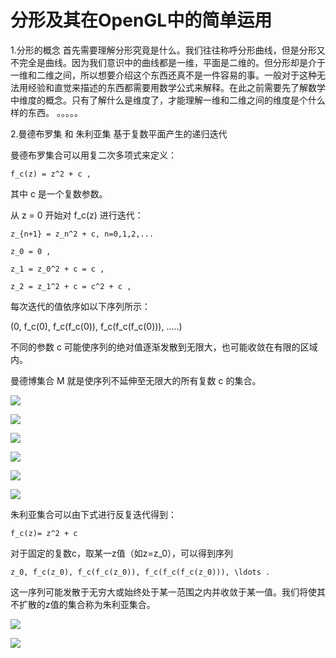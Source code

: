 # 分形及其在OpenGL中的简单运用
1.分形的概念
首先需要理解分形究竟是什么。我们往往称呼分形曲线，但是分形又不完全是曲线。因为我们意识中的曲线都是一维，平面是二维的。但分形却是介于一维和二维之间，所以想要介绍这个东西还真不是一件容易的事。一般对于这种无法用经验和直觉来描述的东西都需要用数学公式来解释。在此之前需要先了解数学中维度的概念。只有了解什么是维度了，才能理解一维和二维之间的维度是个什么样的东西。
。。。。。


2.曼德布罗集 和 朱利亚集
基于复数平面产生的递归迭代

曼德布罗集合可以用复二次多项式来定义：

    f_c(z) = z^2 + c ,

其中 c 是一个复数参数。

从 z = 0 开始对 f_c(z) 进行迭代：

    z_{n+1} = z_n^2 + c, n=0,1,2,...

    z_0 = 0 ,

    z_1 = z_0^2 + c = c ,

    z_2 = z_1^2 + c = c^2 + c ,

每次迭代的值依序如以下序列所示：

(0, f_c(0), f_c(f_c(0)), f_c(f_c(f_c(0))), .....)

不同的参数 c 可能使序列的绝对值逐渐发散到无限大，也可能收敛在有限的区域内。

曼德博集合 M 就是使序列不延伸至无限大的所有复数 c 的集合。

![](https://upload.wikimedia.org/wikipedia/commons/thumb/2/21/Mandel_zoom_00_mandelbrot_set.jpg/1920px-Mandel_zoom_00_mandelbrot_set.jpg)

![](https://upload.wikimedia.org/wikipedia/commons/thumb/e/ee/Mandel_zoom_01_head_and_shoulder.jpg/1920px-Mandel_zoom_01_head_and_shoulder.jpg)

![](https://upload.wikimedia.org/wikipedia/commons/thumb/5/58/Mandel_zoom_02_seehorse_valley.jpg/1920px-Mandel_zoom_02_seehorse_valley.jpg)

![](https://upload.wikimedia.org/wikipedia/commons/thumb/5/5b/Mandel_zoom_03_seehorse.jpg/1920px-Mandel_zoom_03_seehorse.jpg)

![](https://upload.wikimedia.org/wikipedia/commons/thumb/b/b5/Mandel_zoom_04_seehorse_tail.jpg/1920px-Mandel_zoom_04_seehorse_tail.jpg)

![](https://upload.wikimedia.org/wikipedia/commons/thumb/5/5c/Mandel_zoom_12_satellite_spirally_wheel_with_julia_islands.jpg/1920px-Mandel_zoom_12_satellite_spirally_wheel_with_julia_islands.jpg)




朱利亚集合可以由下式进行反复迭代得到：

    f_c(z)= z^2 + c

对于固定的复数c，取某一z值（如z=z_0），可以得到序列

    z_0, f_c(z_0), f_c(f_c(z_0)), f_c(f_c(f_c(z_0))), \ldots .

这一序列可能发散于无穷大或始终处于某一范围之内并收敛于某一值。我们将使其不扩散的z值的集合称为朱利亚集合。

![](https://upload.wikimedia.org/wikipedia/commons/9/9a/Julia_set_%28Rev_formula_02%29.jpg)

![](https://upload.wikimedia.org/wikipedia/commons/thumb/b/ba/Julia_set_%28highres_02%29.jpg/1280px-Julia_set_%28highres_02%29.jpg)
